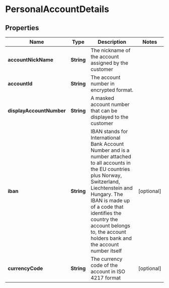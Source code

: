 # PersonalAccountDetails

## Properties
Name | Type | Description | Notes
------------ | ------------- | ------------- | -------------
**accountNickName** | **String** | The nickname of the account assigned by the customer | 
**accountId** | **String** | The account number in encrypted format. | 
**displayAccountNumber** | **String** | A masked account number that can be displayed to the customer | 
**iban** | **String** | IBAN stands for International Bank Account Number and is a number attached to all accounts in the EU countries plus Norway, Switzerland, Liechtenstein and Hungary. The IBAN is made up of a code that identifies the country the account belongs to, the account holders bank and the account number itself |  [optional]
**currencyCode** | **String** | The currency code of the account in ISO 4217 format |  [optional]
